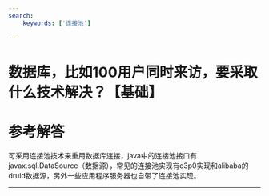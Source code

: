 ```yaml
---
search:
    keywords: ['连接池']

---
```



# 数据库，比如100用户同时来访，要采取什么技术解决？【基础】 

# 参考解答

可采用连接池技术来重用数据库连接，java中的连接池接口有javax.sql.DataSource（数据源），常见的连接池实现有c3p0实现和alibaba的druid数据源，另外一些应用程序服务器也自带了连接池实现。

---